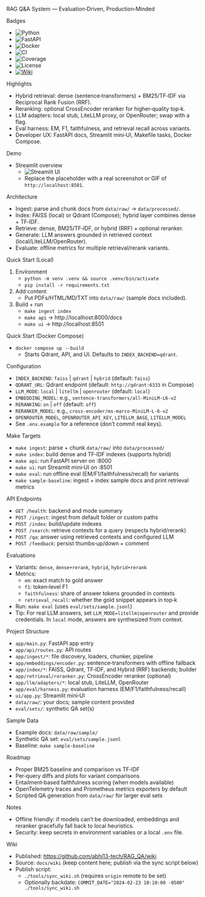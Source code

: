 RAG Q&A System — Evaluation‑Driven, Production‑Minded

Badges
- ![Python](https://img.shields.io/badge/Python-3.11-3776AB?logo=python&logoColor=white)
- ![FastAPI](https://img.shields.io/badge/FastAPI-API-009688?logo=fastapi&logoColor=white)
- ![Docker](https://img.shields.io/badge/Docker-Compose-2496ED?logo=docker&logoColor=white)
- ![CI](https://img.shields.io/badge/CI-passing-brightgreen)
- ![Coverage](https://img.shields.io/badge/coverage-~80%25-blue)
- ![License](https://img.shields.io/badge/license-MIT-informational)
 - [![Wiki](https://img.shields.io/badge/Wiki-Published-4C1?logo=gitbook)](https://github.com/abhi13-tech/RAG_QA/wiki)

Highlights
- Hybrid retrieval: dense (sentence‑transformers) + BM25/TF‑IDF via Reciprocal Rank Fusion (RRF).
- Reranking: optional CrossEncoder reranker for higher‑quality top‑k.
- LLM adapters: local stub, LiteLLM proxy, or OpenRouter; swap with a flag.
- Eval harness: EM, F1, faithfulness, and retrieval recall across variants.
- Developer UX: FastAPI docs, Streamlit mini‑UI, Makefile tasks, Docker Compose.

Demo
- Streamlit overview
  - ![Streamlit UI](docs/ui-screenshot.svg)
  - Replace the placeholder with a real screenshot or GIF of `http://localhost:8501`.

Architecture
- Ingest: parse and chunk docs from `data/raw/` → `data/processed/`.
- Index: FAISS (local) or Qdrant (Compose); hybrid layer combines dense + TF‑IDF.
- Retrieve: dense, BM25/TF‑IDF, or hybrid (RRF) + optional reranker.
- Generate: LLM answers grounded in retrieved context (local/LiteLLM/OpenRouter).
- Evaluate: offline metrics for multiple retrieval/rerank variants.

Quick Start (Local)
1) Environment
   - `python -m venv .venv && source .venv/bin/activate`
   - `pip install -r requirements.txt`
2) Add content
   - Put PDFs/HTML/MD/TXT into `data/raw/` (sample docs included).
3) Build + run
   - `make ingest index`
   - `make api` → http://localhost:8000/docs
   - `make ui`  → http://localhost:8501

Quick Start (Docker Compose)
- `docker compose up --build`
  - Starts Qdrant, API, and UI. Defaults to `INDEX_BACKEND=qdrant`.

Configuration
- `INDEX_BACKEND`: `faiss` | `qdrant` | `hybrid` (default: `faiss`)
- `QDRANT_URL`: Qdrant endpoint (default: `http://qdrant:6333` in Compose)
- `LLM_MODE`: `local` | `litellm` | `openrouter` (default: `local`)
- `EMBEDDING_MODEL`: e.g., `sentence-transformers/all-MiniLM-L6-v2`
- `RERANKING`: `on` | `off` (default: `off`)
- `RERANKER_MODEL`: e.g., `cross-encoder/ms-marco-MiniLM-L-6-v2`
- `OPENROUTER_MODEL`, `OPENROUTER_API_KEY`, `LITELLM_BASE`, `LITELLM_MODEL`
- See `.env.example` for a reference (don’t commit real keys).

Make Targets
- `make ingest`: parse + chunk `data/raw/` into `data/processed/`
- `make index`: build dense and TF‑IDF indexes (supports hybrid)
- `make api`: run FastAPI server on :8000
- `make ui`: run Streamlit mini‑UI on :8501
- `make eval`: run offline eval (EM/F1/faithfulness/recall) for variants
- `make sample-baseline`: ingest + index sample docs and print retrieval metrics

API Endpoints
- `GET /health`: backend and mode summary
- `POST /ingest`: ingest from default folder or custom paths
- `POST /index`: build/update indexes
- `POST /search`: retrieve contexts for a query (respects hybrid/rerank)
- `POST /qa`: answer using retrieved contexts and configured LLM
- `POST /feedback`: persist thumbs‑up/down + comment

Evaluations
- Variants: `dense`, `dense+rerank`, `hybrid`, `hybrid+rerank`
- Metrics:
  - `em`: exact match to gold answer
  - `f1`: token‑level F1
  - `faithfulness`: share of answer tokens grounded in contexts
  - `retrieval_recall`: whether the gold snippet appears in top‑k
- Run: `make eval` (uses `eval/sets/sample.jsonl`)
- Tip: For real LLM answers, set `LLM_MODE=litellm|openrouter` and provide credentials. In `local` mode, answers are synthesized from context.

Project Structure
- `app/main.py`: FastAPI app entry
- `app/api/routes.py`: API routes
- `app/ingest/*`: file discovery, loaders, chunker, pipeline
- `app/embeddings/encoder.py`: sentence‑transformers with offline fallback
- `app/index/*`: FAISS, Qdrant, TF‑IDF, and Hybrid (RRF) backends; builder
- `app/retrieval/reranker.py`: CrossEncoder reranker (optional)
- `app/llm/adapters/*`: local stub, LiteLLM, OpenRouter
- `app/eval/harness.py`: evaluation harness (EM/F1/faithfulness/recall)
- `ui/app.py`: Streamlit mini‑UI
- `data/raw/`: your docs; sample content provided
- `eval/sets/`: synthetic QA set(s)

Sample Data
- Example docs: `data/raw/sample/`
- Synthetic QA set: `eval/sets/sample.jsonl`
- Baseline: `make sample-baseline`

Roadmap
- Proper BM25 baseline and comparison vs TF‑IDF
- Per‑query diffs and plots for variant comparisons
- Entailment‑based faithfulness scoring (when models available)
- OpenTelemetry traces and Prometheus metrics exporters by default
- Scripted QA generation from `data/raw/` for larger eval sets

Notes
- Offline friendly: if models can’t be downloaded, embeddings and reranker gracefully fall back to local heuristics.
- Security: keep secrets in environment variables or a local `.env` file.
 
 Wiki
 - Published: https://github.com/abhi13-tech/RAG_QA/wiki
 - Source: `docs/wiki` (keep content here; publish via the sync script below)
 - Publish script:
   - `./tools/sync_wiki.sh` (requires `origin` remote to be set)
   - Optionally backdate: `COMMIT_DATE="2024-02-23 10:10:00 -0500" ./tools/sync_wiki.sh`
